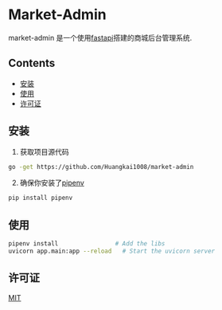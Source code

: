 # Market-Admin

market-admin 是一个使用[fastapi](https://fastapi.tiangolo.com/)搭建的商城后台管理系统.

## Contents

- [安装](#安装)
- [使用](#使用)
- [许可证](#许可证)

## 安装
1. 获取项目源代码
```bash
go -get https://github.com/Huangkai1008/market-admin
```

2. 确保你安装了[pipenv](https://docs.pipenv.org/en/latest/)
```bash
pip install pipenv
```

## 使用

```bash
pipenv install                # Add the libs
uvicorn app.main:app --reload   # Start the uvicorn server
```

## 许可证
[MIT](https://www.mit-license.org/)

    
